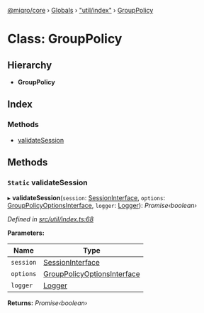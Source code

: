 [@miqro/core](../README.md) › [Globals](../globals.md) › ["util/index"](../modules/_util_index_.md) › [GroupPolicy](_util_index_.grouppolicy.md)

# Class: GroupPolicy

## Hierarchy

* **GroupPolicy**

## Index

### Methods

* [validateSession](_util_index_.grouppolicy.md#static-validatesession)

## Methods

### `Static` validateSession

▸ **validateSession**(`session`: [SessionInterface](../interfaces/_service_common_index_.sessioninterface.md), `options`: [GroupPolicyOptionsInterface](../interfaces/_util_index_.grouppolicyoptionsinterface.md), `logger`: [Logger](../interfaces/_util_logger_.logger.md)): *Promise‹boolean›*

*Defined in [src/util/index.ts:68](https://github.com/claukers/miqro-core/blob/65c3631/src/util/index.ts#L68)*

**Parameters:**

Name | Type |
------ | ------ |
`session` | [SessionInterface](../interfaces/_service_common_index_.sessioninterface.md) |
`options` | [GroupPolicyOptionsInterface](../interfaces/_util_index_.grouppolicyoptionsinterface.md) |
`logger` | [Logger](../interfaces/_util_logger_.logger.md) |

**Returns:** *Promise‹boolean›*
